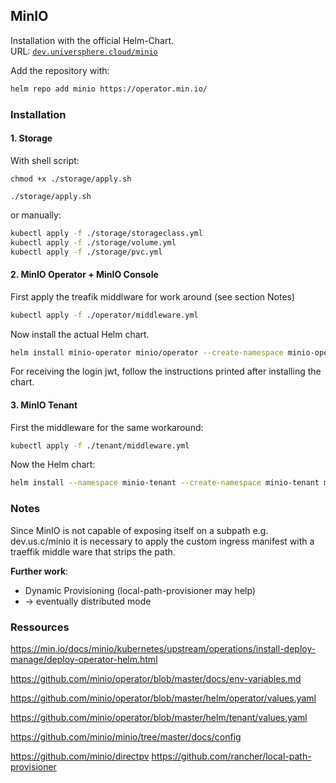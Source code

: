 
## MinIO
Installation with the official Helm-Chart. <br>
URL: [`dev.universphere.cloud/minio`](https://dev.universphere.cloud/minio)

Add the repository with:

```bash
helm repo add minio https://operator.min.io/
```

### Installation

#### 1. Storage
With shell script:
```
chmod +x ./storage/apply.sh

./storage/apply.sh
```

or manually:

```bash
kubectl apply -f ./storage/storageclass.yml
kubectl apply -f ./storage/volume.yml
kubectl apply -f ./storage/pvc.yml 
```

#### 2. MinIO Operator + MinIO Console
First apply the treafik middlware for work around (see section Notes)

```bash
kubectl apply -f ./operator/middleware.yml
```
Now install the actual Helm chart.

``` bash
helm install minio-operator minio/operator --create-namespace minio-operator -n minio-operator --values ./operator/values-prod.yml
```
For receiving the login jwt, follow the instructions printed after installing the chart.

#### 3. MinIO Tenant
First the middleware for the same workaround:
```bash
kubectl apply -f ./tenant/middleware.yml
```
Now the Helm chart:
```bash
helm install --namespace minio-tenant --create-namespace minio-tenant minio/tenant --values ./tenant/values-prod.yaml
```
### Notes
Since MinIO is not capable of exposing itself on a subpath e.g. dev.us.c/minio it is necessary to apply the custom ingress manifest with a traeffik middle ware that strips the path. <br>

<b>Further work</b>: 
* Dynamic Provisioning (local-path-provisioner may help)
* -> eventually distributed mode 

### Ressources
https://min.io/docs/minio/kubernetes/upstream/operations/install-deploy-manage/deploy-operator-helm.html

https://github.com/minio/operator/blob/master/docs/env-variables.md

https://github.com/minio/operator/blob/master/helm/operator/values.yaml

https://github.com/minio/operator/blob/master/helm/tenant/values.yaml

https://github.com/minio/minio/tree/master/docs/config

https://github.com/minio/directpv
https://github.com/rancher/local-path-provisioner
